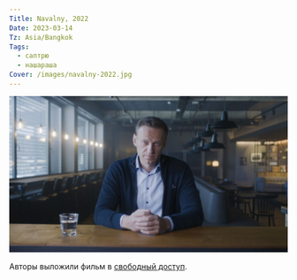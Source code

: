 ```yaml
---
Title: Navalny, 2022
Date: 2023-03-14
Tz: Asia/Bangkok
Tags:
  - саптрю
  - нашараша
Cover: /images/navalny-2022.jpg
---
```


![Navalny, 2022](images/navalny-2022@2x.jpg)

Авторы выложили фильм в [свободный доступ](https://navalny-film.io/).